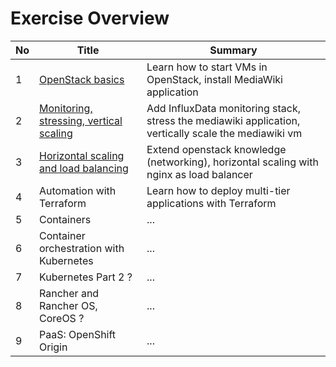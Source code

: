 # Exercise Overview

| No | Title | Summary |
|---|---|---|
| 1  | [OpenStack basics](ex-1/README.md) | Learn how to start VMs in OpenStack, install MediaWiki application  |
| 2  | [Monitoring, stressing, vertical scaling](ex-2/README.md) | Add InfluxData monitoring stack, stress the mediawiki application, vertically scale the mediawiki vm  |
| 3  | [Horizontal scaling and load balancing](ex-3/README.md) | Extend openstack knowledge (networking), horizontal scaling with nginx as load balancer |
| 4  | Automation with Terraform  | Learn how to deploy multi-tier applications with Terraform |
| 5  | Containers  | ... |
| 6  | Container orchestration with Kubernetes  | ... |
| 7  | Kubernetes Part 2 ?  | ... |
| 8  | Rancher and Rancher OS, CoreOS ?  | ... |
| 9  | PaaS: OpenShift Origin  | ... |